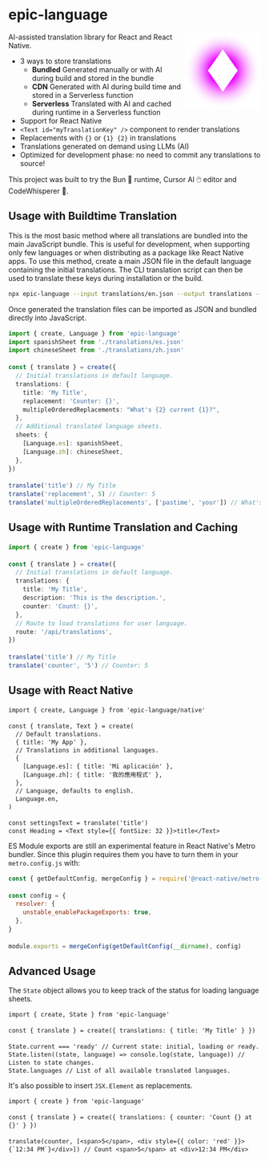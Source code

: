 # epic-language

<img align="right" src="https://github.com/tobua/epic-language/raw/main/logo.svg" width="30%" alt="Language Logo" />

AI-assisted translation library for React and React Native.

- 3 ways to store translations
  - **Bundled** Generated manually or with AI during build and stored in the bundle
  - **CDN** Generated with AI during build time and stored in a Serverless function
  - **Serverless** Translated with AI and cached during runtime in a Serverless function
- Support for React Native
- `<Text id="myTranslationKey" />` component to render translations
- Replacements with `{}` or `{1} {2}` in translations
- Translations generated on demand using LLMs (AI)
- Optimized for development phase: no need to commit any translations to source!

This project was built to try the Bun 🐰 runtime, Cursor AI 🖱️ editor and CodeWhisperer 🤫.

## Usage with Buildtime Translation

This is the most basic method where all translations are bundled into the main JavaScript bundle. This is useful for development, when supporting only few languages or when distributing as a package like React Native apps. To use this method, create a main JSON file in the default language containing the initial translations. The CLI translation script can then be used to translate these keys during installation or the build.

```sh
npx epic-language --input translations/en.json --output translations --language en --languages es,zh
```

Once generated the translation files can be imported as JSON and bundled directly into JavaScript.

```ts
import { create, Language } from 'epic-language'
import spanishSheet from './translations/es.json'
import chineseSheet from './translations/zh.json'

const { translate } = create({
  // Initial translations in default language.
  translations: {
    title: 'My Title',
    replacement: 'Counter: {}',
    multipleOrderedReplacements: "What's {2} current {1}?",
  },
  // Additional translated language sheets.
  sheets: {
    [Language.es]: spanishSheet,
    [Language.zh]: chineseSheet,
  },
})

translate('title') // My Title
translate('replacement', 5) // Counter: 5
translate('multipleOrderedReplacements', ['pastime', 'your']) // What's your current pastime?
```

## Usage with Runtime Translation and Caching

```ts
import { create } from 'epic-language'

const { translate } = create({
  // Initial translations in default language.
  translations: {
    title: 'My Title',
    description: 'This is the description.',
    counter: 'Count: {}',
  },
  // Route to load translations for user language.
  route: '/api/translations',
})

translate('title') // My Title
translate('counter', '5') // Counter: 5
```

## Usage with React Native

```tsx
import { create, Language } from 'epic-language/native'

const { translate, Text } = create(
  // Default translations.
  { title: 'My App' },
  // Translations in additional languages.
  {
    [Language.es]: { title: 'Mi aplicación' },
    [Language.zh]: { title: '我的應用程式' },
  },
  // Language, defaults to english.
  Language.en,
)

const settingsText = translate('title')
const Heading = <Text style={{ fontSize: 32 }}>title</Text>
```

ES Module exports are still an experimental feature in React Native's Metro bundler. Since this plugin requires them you have to turn them in your `metro.config.js` with:

```js
const { getDefaultConfig, mergeConfig } = require('@react-native/metro-config')

const config = {
  resolver: {
    unstable_enablePackageExports: true,
  },
}

module.exports = mergeConfig(getDefaultConfig(__dirname), config)
```

## Advanced Usage

The `State` object allows you to keep track of the status for loading language sheets.

```tsx
import { create, State } from 'epic-language'

const { translate } = create({ translations: { title: 'My Title' } })

State.current === 'ready' // Current state: initial, loading or ready.
State.listen((state, language) => console.log(state, language)) // Listen to state changes.
State.languages // List of all available translated languages.
```

It's also possible to insert `JSX.Element` as replacements.

```tsx
import { create } from 'epic-language'

const { translate } = create({ translations: { counter: 'Count {} at {}' } })

translate(counter, [<span>5</span>, <div style={{ color: 'red' }}>{`12:34 PM`}</div>]) // Count <span>5</span> at <div>12:34 PM</div>
```
